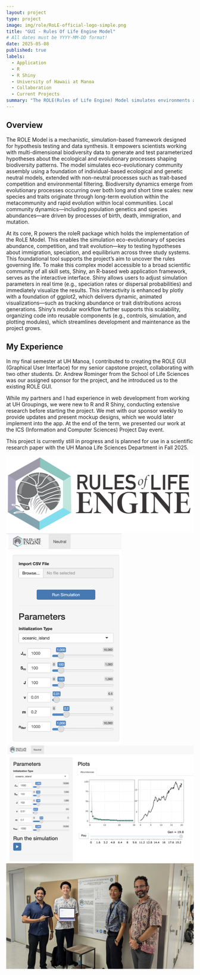 ```yaml
---
layout: project
type: project
image: img/role/RoLE-official-logo-simple.png
title: "GUI - Rules Of Life Engine Model"
# All dates must be YYYY-MM-DD format!
date: 2025-05-08
published: true
labels:
  - Application
  - R
  - R Shiny
  - University of Hawaii at Manoa
  - Collaboration
  - Current Projects
summary: "The ROLE(Rules of Life Engine) Model simulates environments and ecosystems based on multiple different parameter sets."
---
```


## Overview
The ROLE Model is a mechanistic, simulation-based framework designed for hypothesis testing and data synthesis. It empowers scientists working with multi-dimensional biodiversity data to generate and test parameterized 
hypotheses about the ecological and evolutionary processes shaping biodiversity patterns. The model simulates eco-evolutionary community assembly using
a foundation of individual-based ecological and genetic neutral models, extended with non-neutral processes such as trait-based competition and environmental filtering. Biodiversity dynamics
emerge from evolutionary processes occurring over both long and short time scales: new species and traits originate through long-term evolution within the metacommunity and rapid evolution
within local communities. Local community dynamics—including population genetics and species abundances—are driven by processes of birth, death, immigration, and mutation.

At its core, R powers the roleR package which holds the implementation of the RoLE Model. This enables the simulation eco-evolutionary of species abundance, competition, and trait
evolution—key to testing hypotheses about immigration, speciation, and equilibrium across three study systems. This foundational tool supports the project’s aim to uncover the rules governing life. To make this complex model accessible to a broad scientific
community of all skill sets, Shiny, an R-based web application framework, serves as the interactive interface. Shiny allows users to adjust simulation parameters in real time (e.g., speciation rates or dispersal probabilities) and immediately visualize the results. This
interactivity is enhanced by plotly with a foundation of ggplot2, which delivers dynamic, animated visualizations—such as tracking abundance or trait distributions across generations. Shiny’s modular workflow further supports this scalability, organizing code into
reusable components (e.g., controls, simulation, and plotting modules), which streamlines development and maintenance as the project grows.

## My Experience
In my final semester at UH Manoa, I contributed to creating the ROLE GUI (Graphical User Interface) for my senior capstone project, collaborating with two other students. Dr. Andrew Rominger from the School of Life Sciences was our assigned sponsor for the project, and he introduced us to the existing ROLE GUI.

While my partners and I had experience in web development from working at UH Groupings, we were new to R and R Shiny, conducting extensive research before starting the project. We met with our sponsor weekly to provide updates and present mockup designs, which we would later implement into the app. At the end of the term, we presented our work at the ICS (Information and Computer Sciences) Project Day event.

This project is currently still in progress and is planned for use in a scientific research paper with the UH Manoa Life Sciences Department in Fall 2025.

<div class="text-center p-4">
  <img width="620px" 
       src="../img/role/RoleLogo.png"
       class="img-thumbnail" >
</div>
<div class="text-center p-4">
  <img width="310px" 
       src="../img/role/sidebar.png"
       class="img-thumbnail" >
  <img width="620px" 
       src="../img/role/RoLE-app.png"
       class="img-thumbnail" >
</div>
<div class="text-center p-4">
  <img width="620px" 
       src="../img/role/RoLE-team.jpg"
       class="img-thumbnail" >
</div>

